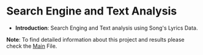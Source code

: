 # Search Engine and Text Analysis

* __Introduction__: Search Enging and Text analysis using Song's Lyrics Data.

__Note__: To find detailed information about this project and results please check the [Main](https://github.com/AAbasinejad/SearchEngineV1.0/blob/master/Musics-SearchEngine-And-Analysis.ipynb) File.
